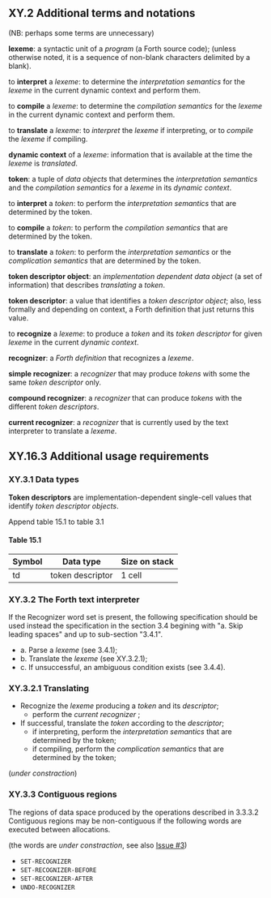 ## XY.2 Additional terms and notations

(NB: perhaps some terms are unnecessary)

**lexeme**: a syntactic unit of a _program_ (a Forth source code); (unless otherwise noted, it is a sequence of non-blank characters delimited by a blank).

to **interpret** a _lexeme_: to determine the _interpretation semantics_ for the _lexeme_ in the current dynamic context and perform them.

to **compile** a _lexeme_: to determine the _compilation semantics_ for the _lexeme_ in the current dynamic context and perform them.

to **translate** a _lexeme_: to _interpret_ the _lexeme_ if interpreting, or to _compile_ the _lexeme_ if compiling.

**dynamic context** of a _lexeme_: information that is available at the time the _lexeme_ is _translated_.

**token**: a tuple of _data objects_ that determines the _interpretation semantics_ and the _compilation semantics_ for a _lexeme_ in its _dynamic context_.

to **interpret** a _token_: to perform the _interpretation semantics_ that are determined by the token.

to **compile** a _token_: to perform the _compilation semantics_ that are determined by the token.

to **translate** a _token_: to perform the _interpretation semantics_ or the _complication semantics_ that are determined by the token.

**token descriptor object**: an _implementation dependent_ _data object_ (a set of information) that describes _translating_ a _token_.

**token descriptor**: a value that identifies a _token descriptor object_;
also, less formally and depending on context, a Forth definition that just returns this value.

to **recognize** a _lexeme_: to produce a _token_ and its _token descriptor_ for given _lexeme_ in the current _dynamic context_.

**recognizer**: a _Forth definition_ that recognizes a _lexeme_.

**simple recognizer**: a _recognizer_ that may produce _tokens_ with some the same _token descriptor_ only.

**compound recognizer**: a _recognizer_ that can produce _tokens_ with the different _token descriptors_.

**current recognizer**: a _recognizer_ that is currently used by the text interpreter to translate a _lexeme_.



## XY.16.3 Additional usage requirements

### XY.3.1 Data types

**Token descriptors** are implementation-dependent single-cell values that identify _token descriptor objects_.

Append table 15.1 to table 3.1

#### Table 15.1
Symbol | Data type | Size on stack
-- | -- | --
td | token descriptor | 1 cell



### XY.3.2 The Forth text interpreter

If the Recognizer word set is present, the following specification should be used instead the specification in the section 3.4 begining with "a. Skip leading spaces" and up to sub-section "3.4.1".

- a. Parse a _lexeme_ (see 3.4.1);
- b. Translate the _lexeme_ (see XY.3.2.1);
- c. If unsuccessful, an ambiguous condition exists (see 3.4.4).

### XY.3.2.1 Translating

- Recognize the _lexeme_ producing a _token_ and its _descriptor_;
  - perform the _current recognizer_ ;
- If successful, translate the _token_ according to the _descriptor_;
  - if interpreting, perform the _interpretation semantics_ that are determined by the token;
  - if compiling, perform the _complication semantics_ that are determined by the token;
  
(*under constraction*)


### XY.3.3 Contiguous regions

The regions of data space produced by the operations described in 3.3.3.2 Contiguous regions may be non-contiguous if the following words are executed between allocations. 

(the words are *under constraction*, see also [Issue #3](https://github.com/ForthHub/fep-recognizer/issues/3))
 - `SET-RECOGNIZER`
 - `SET-RECOGNIZER-BEFORE`
 - `SET-RECOGNIZER-AFTER`
 - `UNDO-RECOGNIZER`
